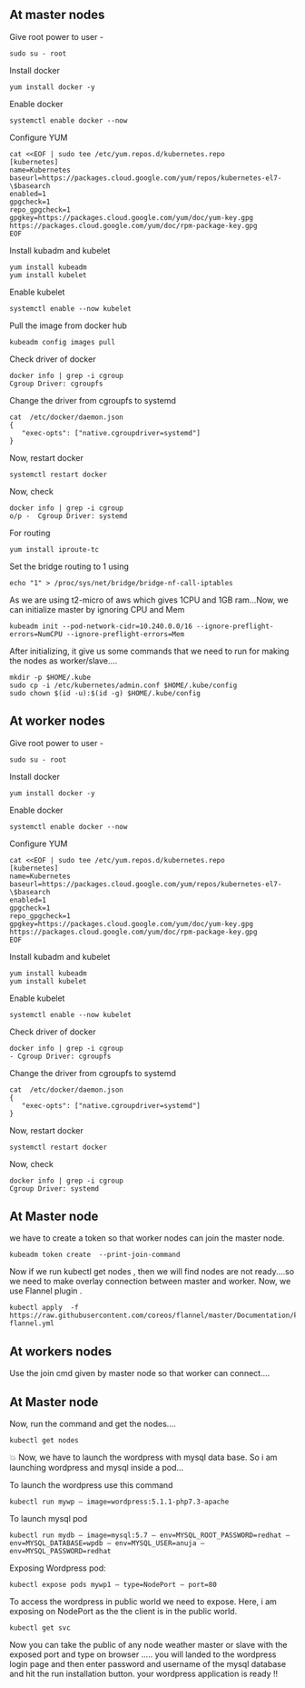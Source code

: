 ## At master nodes

Give root power to user -
``` 
sudo su - root
``` 

Install docker
``` 
yum install docker -y
``` 

Enable docker
``` 
systemctl enable docker --now
``` 

Configure YUM 
``` 
cat <<EOF | sudo tee /etc/yum.repos.d/kubernetes.repo
[kubernetes]
name=Kubernetes
baseurl=https://packages.cloud.google.com/yum/repos/kubernetes-el7-\$basearch
enabled=1
gpgcheck=1
repo_gpgcheck=1
gpgkey=https://packages.cloud.google.com/yum/doc/yum-key.gpg https://packages.cloud.google.com/yum/doc/rpm-package-key.gpg
EOF
``` 

Install kubadm and kubelet
``` 
yum install kubeadm 
yum install kubelet
``` 

Enable kubelet
``` 
systemctl enable --now kubelet
``` 

Pull the image from docker hub
``` 
kubeadm config images pull
``` 

Check driver of docker
``` 
docker info | grep -i cgroup
Cgroup Driver: cgroupfs
``` 

Change the driver from cgroupfs  to  systemd
``` 
cat  /etc/docker/daemon.json
{
   "exec-opts": ["native.cgroupdriver=systemd"]
}
``` 
 

Now, restart docker
``` 
systemctl restart docker
``` 

Now, check
``` 
docker info | grep -i cgroup
o/p -  Cgroup Driver: systemd
``` 

For routing       
``` 
yum install iproute-tc
``` 

Set the bridge routing to 1 using
``` 
echo "1" > /proc/sys/net/bridge/bridge-nf-call-iptables
``` 

As we are using t2-micro of aws which gives 1CPU and 1GB ram...Now, we can initialize master by ignoring CPU and Mem       
``` 
kubeadm init --pod-network-cidr=10.240.0.0/16 --ignore-preflight-errors=NumCPU --ignore-preflight-errors=Mem
``` 

After initializing, it give us some commands that we need to run for making the nodes as worker/slave....
``` 
mkdir -p $HOME/.kube
sudo cp -i /etc/kubernetes/admin.conf $HOME/.kube/config
sudo chown $(id -u):$(id -g) $HOME/.kube/config
``` 

## At worker nodes

Give root power to user -
``` 
sudo su - root
``` 

Install docker
``` 
yum install docker -y
``` 

Enable docker
``` 
systemctl enable docker --now
``` 

Configure YUM 
``` 
cat <<EOF | sudo tee /etc/yum.repos.d/kubernetes.repo
[kubernetes]
name=Kubernetes
baseurl=https://packages.cloud.google.com/yum/repos/kubernetes-el7-\$basearch
enabled=1
gpgcheck=1
repo_gpgcheck=1
gpgkey=https://packages.cloud.google.com/yum/doc/yum-key.gpg https://packages.cloud.google.com/yum/doc/rpm-package-key.gpg
EOF
``` 

Install kubadm and kubelet
``` 
yum install kubeadm 
yum install kubelet
``` 

Enable kubelet
``` 
systemctl enable --now kubelet
``` 

Check driver of docker
``` 
docker info | grep -i cgroup
- Cgroup Driver: cgroupfs
``` 

Change the driver from cgroupfs  to  systemd
``` 
cat  /etc/docker/daemon.json
{
   "exec-opts": ["native.cgroupdriver=systemd"]
}
``` 
 

Now, restart docker
``` 
systemctl restart docker
``` 

Now, check
``` 
docker info | grep -i cgroup
Cgroup Driver: systemd
``` 

## At Master node

we have to create a token so that worker nodes can join the master node.
``` 
kubeadm token create  --print-join-command
``` 


Now if we run kubectl get nodes , then we will find nodes are not ready....so we need to make overlay connection between master and worker. Now, we use Flannel plugin .
``` 
kubectl apply  -f https://raw.githubusercontent.com/coreos/flannel/master/Documentation/kube-flannel.yml
``` 

## At workers nodes
Use the join cmd given by master node so that worker can connect....

## At Master node

Now, run the command and get the nodes....
``` 
kubectl get nodes
``` 

💥 Now, we have to launch the wordpress with mysql data base. So i am launching wordpress and mysql inside a pod… <br>

To launch the wordpress use this command
```
kubectl run mywp — image=wordpress:5.1.1-php7.3-apache
```
To launch mysql pod
```
kubectl run mydb — image=mysql:5.7 — env=MYSQL_ROOT_PASSWORD=redhat — env=MYSQL_DATABASE=wpdb — env=MYSQL_USER=anuja — env=MYSQL_PASSWORD=redhat
```

Exposing Wordpress pod:
```
kubectl expose pods mywp1 — type=NodePort — port=80
```

To access the wordpress in public world we need to expose. Here, i am exposing on NodePort as the the client is in the public world.
```
kubectl get svc
```

Now you can take the public of any node weather master or slave with the exposed port and type on browser ….. you will landed to the wordpress login page and then enter password and username of the mysql database and hit the run installation button. your wordpress application is ready !!






